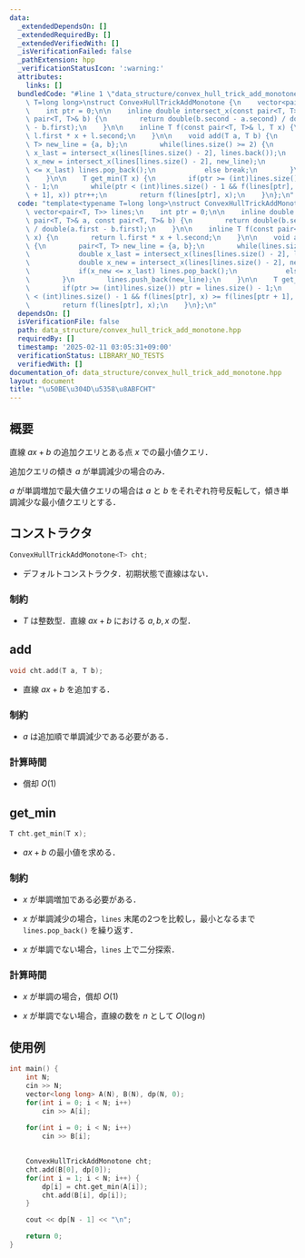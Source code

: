 ```yaml
---
data:
  _extendedDependsOn: []
  _extendedRequiredBy: []
  _extendedVerifiedWith: []
  _isVerificationFailed: false
  _pathExtension: hpp
  _verificationStatusIcon: ':warning:'
  attributes:
    links: []
  bundledCode: "#line 1 \"data_structure/convex_hull_trick_add_monotone.hpp\"\ntemplate<typename\
    \ T=long long>\nstruct ConvexHullTrickAddMonotone {\n    vector<pair<T, T>> lines;\n\
    \    int ptr = 0;\n\n    inline double intersect_x(const pair<T, T>& a, const\
    \ pair<T, T>& b) {\n        return double(b.second - a.second) / double(a.first\
    \ - b.first);\n    }\n\n    inline T f(const pair<T, T>& l, T x) {\n        return\
    \ l.first * x + l.second;\n    }\n\n    void add(T a, T b) {\n        pair<T,\
    \ T> new_line = {a, b};\n        while(lines.size() >= 2) {\n            double\
    \ x_last = intersect_x(lines[lines.size() - 2], lines.back());\n            double\
    \ x_new = intersect_x(lines[lines.size() - 2], new_line);\n            if(x_new\
    \ <= x_last) lines.pop_back();\n            else break;\n        }\n        lines.push_back(new_line);\n\
    \    }\n\n    T get_min(T x) {\n        if(ptr >= (int)lines.size()) ptr = lines.size()\
    \ - 1;\n        while(ptr < (int)lines.size() - 1 && f(lines[ptr], x) >= f(lines[ptr\
    \ + 1], x)) ptr++;\n        return f(lines[ptr], x);\n    }\n};\n"
  code: "template<typename T=long long>\nstruct ConvexHullTrickAddMonotone {\n   \
    \ vector<pair<T, T>> lines;\n    int ptr = 0;\n\n    inline double intersect_x(const\
    \ pair<T, T>& a, const pair<T, T>& b) {\n        return double(b.second - a.second)\
    \ / double(a.first - b.first);\n    }\n\n    inline T f(const pair<T, T>& l, T\
    \ x) {\n        return l.first * x + l.second;\n    }\n\n    void add(T a, T b)\
    \ {\n        pair<T, T> new_line = {a, b};\n        while(lines.size() >= 2) {\n\
    \            double x_last = intersect_x(lines[lines.size() - 2], lines.back());\n\
    \            double x_new = intersect_x(lines[lines.size() - 2], new_line);\n\
    \            if(x_new <= x_last) lines.pop_back();\n            else break;\n\
    \        }\n        lines.push_back(new_line);\n    }\n\n    T get_min(T x) {\n\
    \        if(ptr >= (int)lines.size()) ptr = lines.size() - 1;\n        while(ptr\
    \ < (int)lines.size() - 1 && f(lines[ptr], x) >= f(lines[ptr + 1], x)) ptr++;\n\
    \        return f(lines[ptr], x);\n    }\n};\n"
  dependsOn: []
  isVerificationFile: false
  path: data_structure/convex_hull_trick_add_monotone.hpp
  requiredBy: []
  timestamp: '2025-02-11 03:05:31+09:00'
  verificationStatus: LIBRARY_NO_TESTS
  verifiedWith: []
documentation_of: data_structure/convex_hull_trick_add_monotone.hpp
layout: document
title: "\u50BE\u304D\u5358\u8ABFCHT"
---
```


## 概要

直線 $ax + b$ の追加クエリとある点 $x$ での最小値クエリ．

追加クエリの傾き $a$ が単調減少の場合のみ．

$a$ が単調増加で最大値クエリの場合は $a$ と $b$ をそれぞれ符号反転して，傾き単調減少な最小値クエリとする．

## コンストラクタ

```cpp
ConvexHullTrickAddMonotone<T> cht;
```

* デフォルトコンストラクタ．初期状態で直線はない．

### 制約

* $T$ は整数型．直線 $ax + b$ における $a, b, x$ の型．


## add

```cpp
void cht.add(T a, T b);
```

* 直線 $ax + b$ を追加する．

### 制約

* $a$ は追加順で単調減少である必要がある．

### 計算時間

* 償却 $O(1)$


## get_min

```cpp
T cht.get_min(T x);
```

* $ax + b$ の最小値を求める．

### 制約

* $x$ が単調増加である必要がある．

* $x$ が単調減少の場合，`lines` 末尾の2つを比較し，最小となるまで `lines.pop_back()` を繰り返す．

* $x$ が単調でない場合，`lines` 上で二分探索．

### 計算時間

* $x$ が単調の場合，償却 $O(1)$

* $x$ が単調でない場合，直線の数を $n$ として $O(\log n)$


## 使用例

```cpp
int main() {
    int N;
    cin >> N;
    vector<long long> A(N), B(N), dp(N, 0);
    for(int i = 0; i < N; i++) 
        cin >> A[i];
    
    for(int i = 0; i < N; i++) 
        cin >> B[i];
    

    ConvexHullTrickAddMonotone cht;
    cht.add(B[0], dp[0]);
    for(int i = 1; i < N; i++) {
        dp[i] = cht.get_min(A[i]);
        cht.add(B[i], dp[i]);
    }

    cout << dp[N - 1] << "\n";

    return 0;
}
```